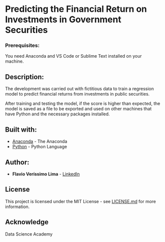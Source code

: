 # Predicting the Financial Return on Investments in Government Securities

### Prerequisites:

You need Anaconda and VS Code or Sublime Text installed on your machine.

## Description:

The development was carried out with fictitious data to train a regression model to predict financial returns from investments in public securities.

After training and testing the model, if the score is higher than expected, the model is saved as a file to be exported and used on other machines that have Python and the necessary packages installed.

## Built with:

- [Anaconda](https://www.anaconda.com/download) - The Anaconda
- [Python](https://www.python.org/) - Python Language

## Author:

- **Flavio Veríssimo Lima** - [LinkedIn](https://www.linkedin.com/in/flavioverissimolima/)

## License

This project is licensed under the MIT License - see [LICENSE.md](LICENSE.md) for more information.

## Acknowledge

Data Science Academy
